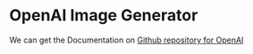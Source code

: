 # OpenAI Image Generator

We can get the Documentation on [Github repository for OpenAI][1]

[1]: https://github.com/openai/openai-node
